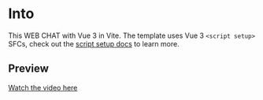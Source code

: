 # Into
This WEB CHAT with Vue 3 in Vite. The template uses Vue 3 `<script setup>` SFCs, check out the [script setup docs](https://v3.vuejs.org/api/sfc-script-setup.html#sfc-script-setup) to learn more.

## Preview
[Watch the video here](https://drive.google.com/file/d/1whYtRs42ot7ZxMbvP7cxAR5lSbjJkIic/view?usp=sharing)

